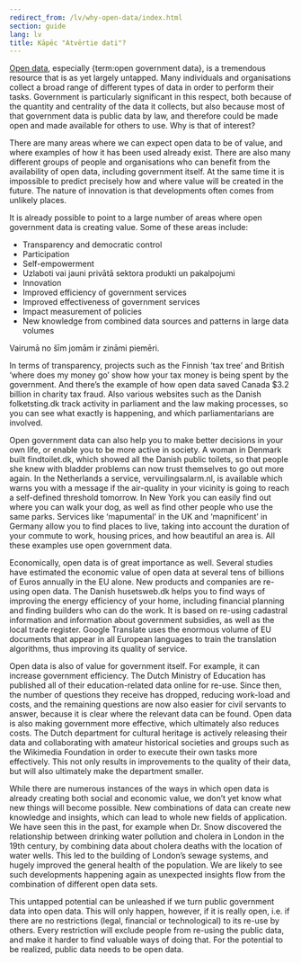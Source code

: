 ```yaml
---
redirect_from: /lv/why-open-data/index.html
section: guide
lang: lv
title: Kāpēc "Atvērtie dati"?
---
```


[Open data](/glossary/lv/terms/open-data/), especially {term:open government data}, is a tremendous resource that is as yet largely untapped. Many individuals and organisations collect a broad range of different types of data in order to perform their tasks. Government is particularly significant in this respect, both because of the quantity and centrality of the data it collects, but also because most of that government data is public data by law, and therefore could be made open and made available for others to use. Why is that of interest?

There are many areas where we can expect open data to be of value, and where examples of how it has been used already exist. There are also many different groups of people and organisations who can benefit from the availability of open data, including government itself. At the same time it is impossible to predict precisely how and where value will be created in the future. The nature of innovation is that developments often comes from unlikely places.

It is already possible to point to a large number of areas where open government data is creating value. Some of these areas include:

-   Transparency and democratic control
-   Participation
-   Self-empowerment
-   Uzlaboti vai jauni privātā sektora produkti un pakalpojumi
-   Innovation
-   Improved efficiency of government services
-   Improved effectiveness of government services
-   Impact measurement of policies
-   New knowledge from combined data sources and patterns in large data volumes

Vairumā no šīm jomām ir zināmi piemēri.

In terms of transparency, projects such as the Finnish ‘tax tree’ and British ‘where does my money go’ show how your tax money is being spent by the government. And there’s the example of how open data saved Canada \$3.2 billion in charity tax fraud. Also various websites such as the Danish folketsting.dk track activity in parliament and the law making processes, so you can see what exactly is happening, and which parliamentarians are involved.

Open government data can also help you to make better decisions in your own life, or enable you to be more active in society. A woman in Denmark built findtoilet.dk, which showed all the Danish public toilets, so that people she knew with bladder problems can now trust themselves to go out more again. In the Netherlands a service, vervuilingsalarm.nl, is available which warns you with a message if the air-quality in your vicinity is going to reach a self-defined threshold tomorrow. In New York you can easily find out where you can walk your dog, as well as find other people who use the same parks. Services like ‘mapumental’ in the UK and ‘mapnificent’ in Germany allow you to find places to live, taking into account the duration of your commute to work, housing prices, and how beautiful an area is. All these examples use open government data.

Economically, open data is of great importance as well. Several studies have estimated the economic value of open data at several tens of billions of Euros annually in the EU alone. New products and companies are re-using open data. The Danish husetsweb.dk helps you to find ways of improving the energy efficiency of your home, including financial planning and finding builders who can do the work. It is based on re-using cadastral information and information about government subsidies, as well as the local trade register. Google Translate uses the enormous volume of EU documents that appear in all European languages to train the translation algorithms, thus improving its quality of service.

Open data is also of value for government itself. For example, it can increase government efficiency. The Dutch Ministry of Education has published all of their education-related data online for re-use. Since then, the number of questions they receive has dropped, reducing work-load and costs, and the remaining questions are now also easier for civil servants to answer, because it is clear where the relevant data can be found. Open data is also making government more effective, which ultimately also reduces costs. The Dutch department for cultural heritage is actively releasing their data and collaborating with amateur historical societies and groups such as the Wikimedia Foundation in order to execute their own tasks more effectively. This not only results in improvements to the quality of their data, but will also ultimately make the department smaller.

While there are numerous instances of the ways in which open data is already creating both social and economic value, we don’t yet know what new things will become possible. New combinations of data can create new knowledge and insights, which can lead to whole new fields of application. We have seen this in the past, for example when Dr. Snow discovered the relationship between drinking water pollution and cholera in London in the 19th century, by combining data about cholera deaths with the location of water wells. This led to the building of London’s sewage systems, and hugely improved the general health of the population. We are likely to see such developments happening again as unexpected insights flow from the combination of different open data sets.

This untapped potential can be unleashed if we turn public government data into open data. This will only happen, however, if it is really open, i.e. if there are no restrictions (legal, financial or technological) to its re-use by others. Every restriction will exclude people from re-using the public data, and make it harder to find valuable ways of doing that. For the potential to be realized, public data needs to be open data.